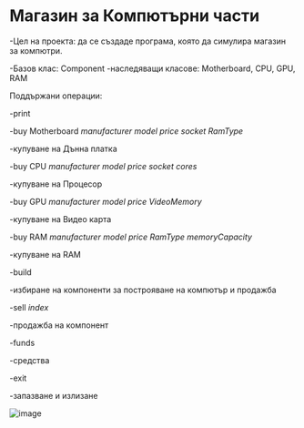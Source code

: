 # Магазин за Компютърни части
-Цел на проекта: да се създаде програма, която да симулира магазин за компютри.

-Базов клас: Component
-наследяващи класове: Motherboard, CPU, GPU, RAM

Поддържани операции:

 -print
 
 -buy Motherboard *manufacturer* *model* *price* *socket* *RamType*
 
  -купуване на Дънна платка
  
  
 -buy CPU *manufacturer* *model* *price* *socket* *cores*
 
  -купуване на Процесор
  
  
 -buy GPU *manufacturer* *model* *price* *VideoMemory*
 
  -купуване на Видео карта
  
  
 -buy RAM *manufacturer* *model* *price* *RamType* *memoryCapacity*
 
  -купуване на RAM
  
  
 -build
 
  -избиране на компоненти за построяване на компютър и продажба
  
  
 -sell *index*
 
  -продажба на компонент
  
  
 -funds
 
  -средства
  
  
 -exit
 
  -запазване и излизане
  
  

![image](https://user-images.githubusercontent.com/16359914/173884389-abceaf82-347b-4b3b-a31c-ac90ede13710.png)

